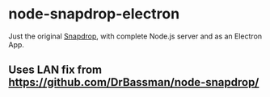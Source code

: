 # node-snapdrop-electron
Just the original [Snapdrop](https://github.com/RobinLinus/Snapdrop), with complete Node.js server and as an Electron App.


## Uses LAN fix from https://github.com/DrBassman/node-snapdrop/

